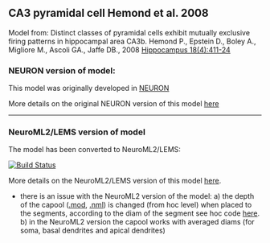## CA3 pyramidal cell Hemond et al. 2008

Model from: Distinct classes of pyramidal cells exhibit mutually exclusive firing patterns in hippocampal area CA3b. Hemond P., Epstein D., Boley A., Migliore M., Ascoli GA., Jaffe DB., 2008 [Hippocampus 18(4):411-24](http://onlinelibrary.wiley.com/doi/10.1002/hipo.20404/abstract;jsessionid=C830324EEF7BAD935D6B20574A2D7C8E.f01t03)

### NEURON version of model:

This model was originally developed in [NEURON](https://www.neuron.yale.edu/neuron/)

More details on the original NEURON version of this model [here](/ModelDB/)

-------------------------------------------------------------------------------------------------------------------------------

### NeuroML2/LEMS version of model

The model has been converted to NeuroML2/LEMS:

[![Build Status](https://travis-ci.org/OpenSourceBrain/Hemond2008-CA3PyramidalCell.svg?branch=master)](https://travis-ci.org/OpenSourceBrain/Hemond2008-CA3PyramidalCell)

More details on the NeuroML2/LEMS version of this model [here](/NeuroML2/).
- there is an issue with the NeuroML2 version of the model:
 a) the depth of the capool ([.mod](/NEURON/cacumm.mod), [.nml](/NeuroML2/channels/capool.nml)) is changed (from hoc level) when placed to the segments, according to the diam of the segment see hoc code [here](/NEURON/test_ca3pyr.hoc).
 b) in the NeuroML2 version the capool works with averaged diams (for soma, basal dendrites and apical dendrites)
